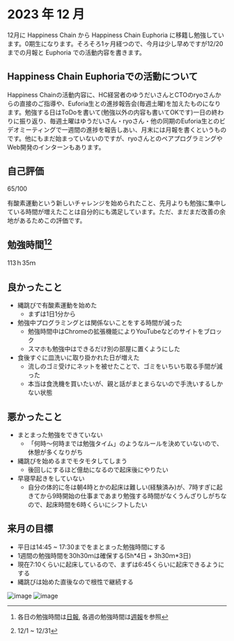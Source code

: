 # 2023 年 12 月
12月に Happiness Chain から Happiness Chain Euphoria に移籍し勉強しています。0期生になります。そろそろ1ヶ月経つので、今月は少し早めですが12/20までの月報と Euphoria での活動内容を書きます。

## Happiness Chain Euphoriaでの活動について
Happiness Chainの活動内容に、HC経営者のゆうだいさんとCTOのryoさんからの直接のご指導や、Euforia生との進捗報告会(毎週土曜)を加えたものになります。勉強する日はToDoを書いて(勉強以外の内容も書いてOKです)一日の終わりに振り返り、毎週土曜はゆうだいさん・ryoさん・他の同期のEuforia生とのビデオミーティングで一週間の進捗を報告しあい、月末には月報を書くというものです。他にもまだ始まっていないのですが、ryoさんとのペアプログラミングやWeb開発のインターンもあります。

## 自己評価
65/100

有酸素運動という新しいチャレンジを始められたこと、先月よりも勉強に集中している時間が増えたことは自分的にも満足しています。ただ、まだまだ改善の余地があるためこの評価です。

## 勉強時間[^1][^2]
113ｈ35ｍ
[^1]: 各日の勉強時間は[日報](https://github.com/nil-ramuda/daily-report), 各週の勉強時間は[週報](https://github.com/nil-ramuda/weekly-report)を参照
[^2]: 12/1 ~ 12/31

## 良かったこと
- 縄跳びで有酸素運動を始めた
  - まずは1日1分から
- 勉強中プログラミングとは関係ないことをする時間が減った
  - 勉強時間中はChromeの拡張機能によりYouTubeなどのサイトをブロック
  - スマホも勉強中はできるだけ別の部屋に置くようにした
- 食後すぐに皿洗いに取り掛かれた日が増えた
  - 流しのゴミ受けにネットを被せたことで、ゴミをいちいち取る手間が減った
  - 本当は食洗機を買いたいが、親と話がまとまらないので手洗いするしかない状態

## 悪かったこと
- まとまった勉強をできていない
  - 「何時〜何時までは勉強タイム」のようなルールを決めていないので、休憩が多くなりがち
- 縄跳びを始めるまでモタモタしてしまう
  - 後回しにするほど億劫になるので起床後にやりたい
- 早寝早起きをしていない
  - 自分の体的に冬は朝4時とかの起床は難しい(経験済み)が、7時すぎに起きてから9時開始の仕事まであまり勉強する時間がなくうんざりしがちなので、起床時間を6時くらいにシフトしたい

## 来月の目標
- 平日は14:45 ~ 17:30までをまとまった勉強時間にする
- 1週間の勉強時間を30h30ｍは確保する(5h*4日 + 3h30ｍ\*3日)
- 現在7:10くらいに起床しているので、まずは6:45くらいに起床できるようにする
- 縄跳びは始めた直後なので根性で継続する


![image](https://github.com/nil-ramuda/monthly_report/assets/94735931/bf31505d-2ca8-43e7-b788-b7ac86bd3747)
![image](https://github.com/nil-ramuda/monthly_report/assets/94735931/acdcc12c-1b5b-4983-92b8-ed469b04b417)
